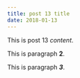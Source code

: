 ```yaml
---
title: post 13 title
date: 2018-01-13
---
```

This is post 13 *content*.

This is paragraph **2**.

This is paragraph ***3***.

